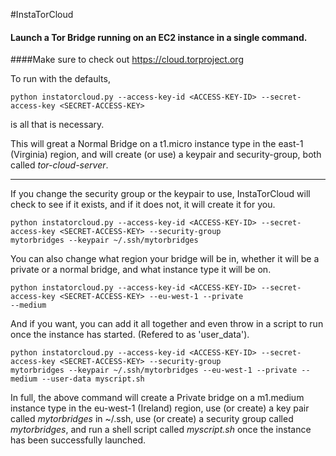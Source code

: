 #InstaTorCloud
#### Launch a Tor Bridge running on an EC2 instance in a single command.
####Make sure to check out https://cloud.torproject.org

To run with the defaults,

    python instatorcloud.py --access-key-id <ACCESS-KEY-ID> --secret-access-key <SECRET-ACCESS-KEY>

is all that is necessary.

This will great a Normal Bridge on a t1.micro instance type in the east-1 (Virginia) region, and will create (or use) a keypair and security-group, both called _tor-cloud-server_.

---------

If you change the security group or the keypair to use, InstaTorCloud will check to see if it exists, and if it does not, it will create it for you.

    python instatorcloud.py --access-key-id <ACCESS-KEY-ID> --secret-access-key <SECRET-ACCESS-KEY> --security-group 
    mytorbridges --keypair ~/.ssh/mytorbridges

You can also change what region your bridge will be in, whether it will be a private or a normal bridge, and what instance type it will be on.

    python instatorcloud.py --access-key-id <ACCESS-KEY-ID> --secret-access-key <SECRET-ACCESS-KEY> --eu-west-1 --private 
    --medium

And if you want, you can add it all together and even throw in a script to run once the instance has started. (Refered to as 'user_data').

    python instatorcloud.py --access-key-id <ACCESS-KEY-ID> --secret-access-key <SECRET-ACCESS-KEY> --security-group 
    mytorbridges --keypair ~/.ssh/mytorbridges --eu-west-1 --private --medium --user-data myscript.sh

In full, the above command will create a Private bridge on a m1.medium instance type in the eu-west-1 (Ireland) region, use (or create) a key pair called _mytorbridges_ in ~/.ssh, use (or create) a security group called _mytorbridges_, and run a shell script called _myscript.sh_ once the instance has been successfully launched.


